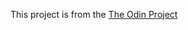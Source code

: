 This project is from the [The Odin Project](https://www.theodinproject.com/courses/web-development-101/lessons/rock-paper-scissors?ref=lnav)